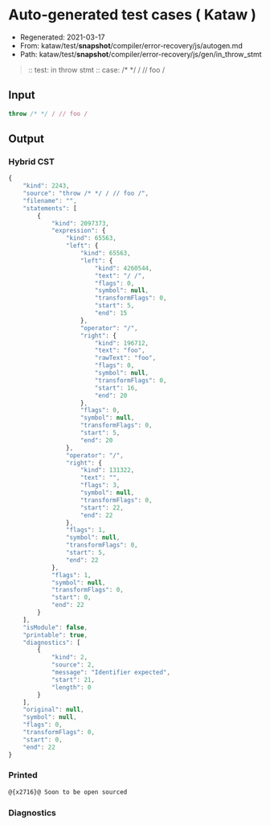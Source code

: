 # Auto-generated test cases ( Kataw )
- Regenerated: 2021-03-17
- From: kataw/test/__snapshot__/compiler/error-recovery/js/autogen.md
- Path: kataw/test/__snapshot__/compiler/error-recovery/js/gen/in_throw_stmt
> :: test: in throw stmt
> :: case: /* */ / // foo /
## Input

`````js
throw /* */ / // foo /
`````

## Output

### Hybrid CST

```javascript
{
    "kind": 2243,
    "source": "throw /* */ / // foo /",
    "filename": "",
    "statements": [
        {
            "kind": 2097373,
            "expression": {
                "kind": 65563,
                "left": {
                    "kind": 65563,
                    "left": {
                        "kind": 4260544,
                        "text": "/ /",
                        "flags": 0,
                        "symbol": null,
                        "transformFlags": 0,
                        "start": 5,
                        "end": 15
                    },
                    "operator": "/",
                    "right": {
                        "kind": 196712,
                        "text": "foo",
                        "rawText": "foo",
                        "flags": 0,
                        "symbol": null,
                        "transformFlags": 0,
                        "start": 16,
                        "end": 20
                    },
                    "flags": 0,
                    "symbol": null,
                    "transformFlags": 0,
                    "start": 5,
                    "end": 20
                },
                "operator": "/",
                "right": {
                    "kind": 131322,
                    "text": "",
                    "flags": 3,
                    "symbol": null,
                    "transformFlags": 0,
                    "start": 22,
                    "end": 22
                },
                "flags": 1,
                "symbol": null,
                "transformFlags": 0,
                "start": 5,
                "end": 22
            },
            "flags": 1,
            "symbol": null,
            "transformFlags": 0,
            "start": 0,
            "end": 22
        }
    ],
    "isModule": false,
    "printable": true,
    "diagnostics": [
        {
            "kind": 2,
            "source": 2,
            "message": "Identifier expected",
            "start": 21,
            "length": 0
        }
    ],
    "original": null,
    "symbol": null,
    "flags": 0,
    "transformFlags": 0,
    "start": 0,
    "end": 22
}
```

### Printed

```javascript
@{x2716}@ Soon to be open sourced
```

### Diagnostics

```javascript

```

